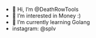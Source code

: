 - 👋 Hi, I’m @DeathRowTools
- 👀 I’m interested in Money :)
- 🌱 I’m currently learning Golang
- instagram: @splv

<!---
DeathRowTools/DeathRowTools is a ✨ special ✨ repository because its `README.md` (this file) appears on your GitHub profile.
You can click the Preview link to take a look at your changes.
--->
